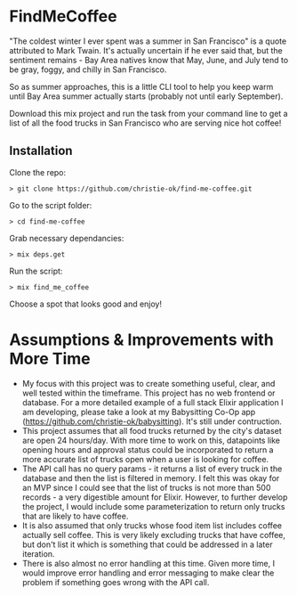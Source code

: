 # FindMeCoffee

"The coldest winter I ever spent was a summer in San Francisco" is a quote attributed to Mark Twain. It's actually uncertain if he ever said that, but the sentiment remains - Bay Area natives know that May, June, and July tend to be gray, foggy, and chilly in San Francisco. 

So as summer approaches, this is a little CLI tool to help you keep warm until Bay Area summer actually starts (probably not until early September).

Download this mix project and run the task from your command line to get a list of all the food trucks in San Francisco who are serving nice hot coffee!

## Installation
Clone the repo:
```
> git clone https://github.com/christie-ok/find-me-coffee.git
```

Go to the script folder:
```
> cd find-me-coffee
```

Grab necessary dependancies:
```
> mix deps.get
```

Run the script:
```
> mix find_me_coffee
```

Choose a spot that looks good and enjoy!

# Assumptions & Improvements with More Time
- My focus with this project was to create something useful, clear, and well tested within the timeframe. This project has no web frontend or database. For a more detailed example of a full stack Elixir application I am developing, please take a look at my Babysitting Co-Op app (https://github.com/christie-ok/babysitting). It's still under contruction.
- This project assumes that all food trucks returned by the city's dataset are open 24 hours/day. With more time to work on this, datapoints like opening hours and approval status could be incorporated to return a more accurate list of trucks open when a user is looking for coffee.
- The API call has no query params - it returns a list of every truck in the database and then the list is filtered in memory. I felt this was okay for an MVP since I could see that the list of trucks is not more than 500 records - a very digestible amount for Elixir. However, to further develop the project, I would include some parameterization to return only trucks that are likely to have coffee.
- It is also assumed that only trucks whose food item list includes coffee actually sell coffee. This is very likely excluding trucks that have coffee, but don't list it which is something that could be addressed in a later iteration.
- There is also almost no error handling at this time. Given more time, I would improve error handling and error messaging to make clear the problem if something goes wrong with the API call.